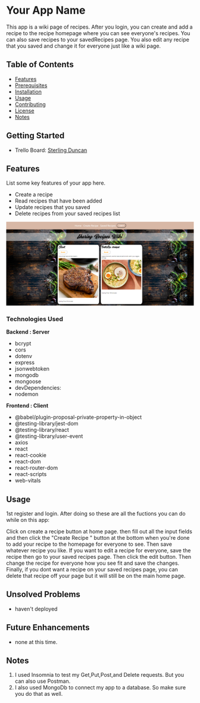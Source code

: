 # Your App Name
This app is a wiki page of recipes. After you login, you can create and add a recipe to the recipe homepage where 
you can see everyone's recipes. You can also save recipes to your savedRecipes page. You also edit any recipe that you saved and change it for everyone just like a wiki page.

## Table of Contents

- [Features](#features)
- [Prerequisites](#prerequisites)
- [Installation](#installation)
- [Usage](#usage)
- [Contributing](#contributing)
- [License](#license)
- [Notes](#Notes)

## Getting Started
- Trello Board: [Sterling Duncan](https://trello.com/invite/b/QQDSS6hH/ATTIe22011b98ed3260959cd1a6ba5b7980c8748B35B/mern-stack-app)

## Features

List some key features of your app here.

- Create a recipe 
- Read recipes that have been added
- Update recipes that you saved
- Delete recipes from your saved recipes list

![Screenshot](/client/public/screenshot1.png)

### Technologies Used

**Backend : Server** 
  -  bcrypt
  -  cors
  - dotenv
  -  express
  -  jsonwebtoken
  -  mongodb
  -  mongoose 
  -   devDependencies: 
  -  nodemon

**Frontend : Client**
  -  @babel/plugin-proposal-private-property-in-object
  -  @testing-library/jest-dom
  -  @testing-library/react
  -  @testing-library/user-event
  -  axios
  -  react
  -  react-cookie
  -  react-dom
  -  react-router-dom
  -  react-scripts
  -  web-vitals

## Usage

1st register and login. 
After doing so these are all the fuctions you can do while on this app:

Click on create a recipe button at home page. then fill out all the input fields and then click the 
"Create Recipe " button at the bottom when you're done to add your recipe to the homepage for everyone to see. Then save whatever recipe you like. If you want to edit a recipe for everyone, save the recipe then go to your saved recipes page. Then click the edit button. Then change the recipe for everyone how you see fit and save the changes. Finally, if you dont want a recipe on your saved recipes page, you can delete that recipe off your page but it will still be on the main home page. 

## Unsolved Problems

- haven't deployed

## Future Enhancements

- none at this time.

## Notes

1. I used Insomnia to test my Get,Put,Post,and Delete requests. But you can also use Postman.
2. I also used MongoDb to connect my app to a database. So make sure you do that as well. 